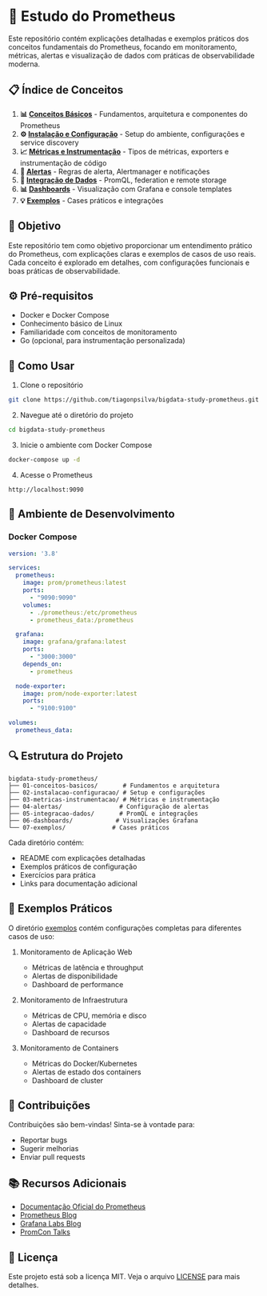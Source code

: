 # 🧠 Estudo do Prometheus

Este repositório contém explicações detalhadas e exemplos práticos dos conceitos fundamentais do Prometheus, focando em monitoramento, métricas, alertas e visualização de dados com práticas de observabilidade moderna.

## 📋 Índice de Conceitos

1. **📊 [Conceitos Básicos](./01-conceitos-basicos/README.md)** - Fundamentos, arquitetura e componentes do Prometheus
2. **⚙️ [Instalação e Configuração](./02-instalacao-configuracao/README.md)** - Setup do ambiente, configurações e service discovery
3. **📈 [Métricas e Instrumentação](./03-metricas-instrumentacao/README.md)** - Tipos de métricas, exporters e instrumentação de código
4. **🚨 [Alertas](./04-alertas/README.md)** - Regras de alerta, Alertmanager e notificações
5. **🔄 [Integração de Dados](./05-integracao-dados/README.md)** - PromQL, federation e remote storage
6. **📊 [Dashboards](./06-dashboards/README.md)** - Visualização com Grafana e console templates
7. **💡 [Exemplos](./07-exemplos/README.md)** - Cases práticos e integrações

## 🌟 Objetivo

Este repositório tem como objetivo proporcionar um entendimento prático do Prometheus, com explicações claras e exemplos de casos de uso reais. Cada conceito é explorado em detalhes, com configurações funcionais e boas práticas de observabilidade.

## ⚙️ Pré-requisitos

- Docker e Docker Compose
- Conhecimento básico de Linux
- Familiaridade com conceitos de monitoramento
- Go (opcional, para instrumentação personalizada)

## 🚀 Como Usar

1. Clone o repositório
```bash
git clone https://github.com/tiagonpsilva/bigdata-study-prometheus.git
```

2. Navegue até o diretório do projeto
```bash
cd bigdata-study-prometheus
```

3. Inicie o ambiente com Docker Compose
```bash
docker-compose up -d
```

4. Acesse o Prometheus
```
http://localhost:9090
```

## 🐳 Ambiente de Desenvolvimento

### Docker Compose

```yaml
version: '3.8'

services:
  prometheus:
    image: prom/prometheus:latest
    ports:
      - "9090:9090"
    volumes:
      - ./prometheus:/etc/prometheus
      - prometheus_data:/prometheus

  grafana:
    image: grafana/grafana:latest
    ports:
      - "3000:3000"
    depends_on:
      - prometheus

  node-exporter:
    image: prom/node-exporter:latest
    ports:
      - "9100:9100"

volumes:
  prometheus_data:
```

## 🔍 Estrutura do Projeto

```
bigdata-study-prometheus/
├── 01-conceitos-basicos/       # Fundamentos e arquitetura
├── 02-instalacao-configuracao/ # Setup e configurações
├── 03-metricas-instrumentacao/ # Métricas e instrumentação
├── 04-alertas/                # Configuração de alertas
├── 05-integracao-dados/       # PromQL e integrações
├── 06-dashboards/            # Visualizações Grafana
└── 07-exemplos/             # Cases práticos
```

Cada diretório contém:
- README com explicações detalhadas
- Exemplos práticos de configuração
- Exercícios para prática
- Links para documentação adicional

## 🎯 Exemplos Práticos

O diretório [exemplos](exemplos/README.md) contém configurações completas para diferentes casos de uso:

1. Monitoramento de Aplicação Web
   - Métricas de latência e throughput
   - Alertas de disponibilidade
   - Dashboard de performance

2. Monitoramento de Infraestrutura
   - Métricas de CPU, memória e disco
   - Alertas de capacidade
   - Dashboard de recursos

3. Monitoramento de Containers
   - Métricas do Docker/Kubernetes
   - Alertas de estado dos containers
   - Dashboard de cluster

## 📝 Contribuições

Contribuições são bem-vindas! Sinta-se à vontade para:
- Reportar bugs
- Sugerir melhorias
- Enviar pull requests

## 📚 Recursos Adicionais

- [Documentação Oficial do Prometheus](https://prometheus.io/docs/)
- [Prometheus Blog](https://prometheus.io/blog/)
- [Grafana Labs Blog](https://grafana.com/blog/)
- [PromCon Talks](https://prometheus.io/community/)

## 📜 Licença

Este projeto está sob a licença MIT. Veja o arquivo [LICENSE](LICENSE) para mais detalhes.